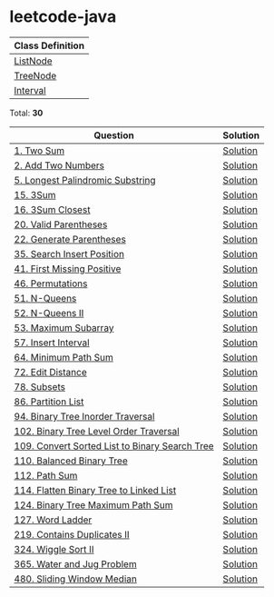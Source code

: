 # leetcode-java


| Class Definition                                                                 |
|----------------------------------------------------------------------------------|
| [ListNode](https://github.com/fluency03/leetcode-java/blob/master/src/ListNode.java) |
| [TreeNode](https://github.com/fluency03/leetcode-java/blob/master/src/TreeNode.java) |
| [Interval](https://github.com/fluency03/leetcode-java/blob/master/src/Interval.java) |



Total: **30**


| Question                                                                                                                   | Solution                                                                                                     |
|----------------------------------------------------------------------------------------------------------------------------|--------------------------------------------------------------------------------------------------------------|
| [1. Two Sum](https://leetcode.com/problems/two-sum/)                                                                       | [Solution](https://github.com/fluency03/leetcode-java/blob/master/src/TwoSum1.java)                          |
| [2. Add Two Numbers](https://leetcode.com/problems/add-two-numbers/)                                                       | [Solution](https://github.com/fluency03/leetcode-java/blob/master/src/AddTwoNumbers2.java)                   |
| [5. Longest Palindromic Substring](https://leetcode.com/problems/longest-palindromic-substring/)                           | [Solution](https://github.com/fluency03/leetcode-java/blob/master/src/LongestPalindromicSubstring5.java)     |
| [15. 3Sum](https://leetcode.com/problems/3sum/)                                                                            | [Solution](https://github.com/fluency03/leetcode-java/blob/master/src/ThreeSum15.java)                       |
| [16. 3Sum Closest](https://leetcode.com/problems/3sum-closest/)                                                            | [Solution](https://github.com/fluency03/leetcode-java/blob/master/src/ThreeSumClosest16.java)                |
| [20. Valid Parentheses](https://leetcode.com/problems/valid-parentheses/)                                                  | [Solution](https://github.com/fluency03/leetcode-java/blob/master/src/ValidParentheses20.java)               |
| [22. Generate Parentheses](https://leetcode.com/problems/generate-parentheses/)                                            | [Solution](https://github.com/fluency03/leetcode-java/blob/master/src/GenerateParentheses22.java)            |
| [35. Search Insert Position](https://leetcode.com/problems/search-insert-position/)                                        | [Solution](https://github.com/fluency03/leetcode-java/blob/master/src/SearchInsertPosition35.java)           |
| [41. First Missing Positive](https://leetcode.com/problems/first-missing-positive/)                                        | [Solution](https://github.com/fluency03/leetcode-java/blob/master/src/FirstMissingPositive41.java)           |
| [46. Permutations](https://leetcode.com/problems/permutations/)                                                            | [Solution](https://github.com/fluency03/leetcode-java/blob/master/src/Permutations46.java)                   |
| [51. N-Queens](https://leetcode.com/problems/n-queens/)                                                                    | [Solution](https://github.com/fluency03/leetcode-java/blob/master/src/NQueens51.java)                        |
| [52. N-Queens II](https://leetcode.com/problems/n-queens-ii/)                                                              | [Solution](https://github.com/fluency03/leetcode-java/blob/master/src/NQueensII52.java)                      |
| [53. Maximum Subarray](https://leetcode.com/problems/maximum-subarray/)                                                    | [Solution](https://github.com/fluency03/leetcode-java/blob/master/src/MaximumSubarray53.java)                |
| [57. Insert Interval](https://leetcode.com/problems/insert-interval/)                                                      | [Solution](https://github.com/fluency03/leetcode-java/blob/master/src/InsertInterval57.java)                 |
| [64. Minimum Path Sum](https://leetcode.com/problems/minimum-path-sum/)                                                    | [Solution](https://github.com/fluency03/leetcode-java/blob/master/src/MinimumPathSum64.java)                 |
| [72. Edit Distance](https://leetcode.com/problems/edit-distance/)                                                          | [Solution](https://github.com/fluency03/leetcode-java/blob/master/src/EditDistance72.java)                   |
| [78. Subsets](https://leetcode.com/problems/subsets/)                                                                      | [Solution](https://github.com/fluency03/leetcode-java/blob/master/src/Subsets78.java)                        |
| [86. Partition List](https://leetcode.com/problems/partition-list/)                                                        | [Solution](https://github.com/fluency03/leetcode-java/blob/master/src/PartitionList86.java)                  |
| [94. Binary Tree Inorder Traversal](https://leetcode.com/problems/binary-tree-inorder-traversal/)                          | [Solution](https://github.com/fluency03/leetcode-java/blob/master/src/BinaryTreeInorderTraversal94.java)     |
| [102. Binary Tree Level Order Traversal](https://leetcode.com/problems/binary-tree-level-order-traversal/)                 | [Solution](https://github.com/fluency03/leetcode-java/blob/master/src/BinaryTreeLevelOrderTraversal102.java) |
| [109. Convert Sorted List to Binary Search Tree](https://leetcode.com/problems/convert-sorted-list-to-binary-search-tree/) | [Solution](https://github.com/fluency03/leetcode-java/blob/master/src/ConvertSortedListToBST109.java)        |
| [110. Balanced Binary Tree](https://leetcode.com/problems/balanced-binary-tree/)                                           | [Solution](https://github.com/fluency03/leetcode-java/blob/master/src/BalancedBinaryTree110.java)            |
| [112. Path Sum](https://leetcode.com/problems/path-sum/)                                                                   | [Solution](https://github.com/fluency03/leetcode-java/blob/master/src/PathSum112.java)                       |
| [114. Flatten Binary Tree to Linked List](https://leetcode.com/problems/flatten-binary-tree-to-linked-list/)               | [Solution](https://github.com/fluency03/leetcode-java/blob/master/src/FlattenBinaryTreeToLinkedList114.java) |
| [124. Binary Tree Maximum Path Sum](https://leetcode.com/problems/binary-tree-maximum-path-sum/)                           | [Solution](https://github.com/fluency03/leetcode-java/blob/master/src/BinaryTreeMaximumPathSum124.java)      |
| [127. Word Ladder](https://leetcode.com/problems/word-ladder/)                                                             | [Solution](https://github.com/fluency03/leetcode-java/blob/master/src/WordLadder127.java)                    |
| [219. Contains Duplicates II](https://leetcode.com/problems/contains-duplicate-ii/)                                        | [Solution](https://github.com/fluency03/leetcode-java/blob/master/src/ContainsDuplicatesII219.java)          |
| [324. Wiggle Sort II](https://leetcode.com/problems/wiggle-sort-ii/)                                                       | [Solution](https://github.com/fluency03/leetcode-java/blob/master/src/WiggleSortII324.java)                  |
| [365. Water and Jug Problem](https://leetcode.com/problems/water-and-jug-problem/)                                         | [Solution](https://github.com/fluency03/leetcode-java/blob/master/src/WaterAndJugProblem365.java)            |
| [480. Sliding Window Median](https://leetcode.com/problems/sliding-window-median/)                                         | [Solution](https://github.com/fluency03/leetcode-java/blob/master/src/SlidingWindowMedian480.java)           |
